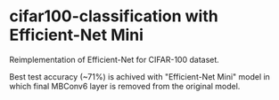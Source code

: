 # cifar100-classification with Efficient-Net Mini

Reimplementation of Efficient-Net for CIFAR-100 dataset.

Best test accuracy (~71%) is achived with "Efficient-Net Mini" model in which final MBConv6 layer is removed 
from the original model. 

